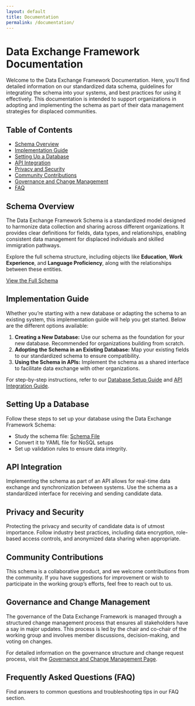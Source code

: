 ```yaml
---
layout: default
title: Documentation
permalink: /documentation/
---
```


<div class="max-w-4xl mx-auto pb-12 px-6">

  <!-- Header Section -->
  <h1 class="text-2xl font-bold text-gray-800">Data Exchange Framework Documentation</h1>
  <p class="mt-4 text-gray-600">
    Welcome to the Data Exchange Framework Documentation. Here, you’ll find detailed information on our standardized data schema, guidelines for integrating the schema into your systems, and best practices for using it effectively. This documentation is intended to support organizations in adopting and implementing the schema as part of their data management strategies for displaced communities.
  </p>
  
  <!-- Table of Contents -->
  <div class="mt-8">
    <h2 class="text-xl font-semibold text-gray-800">Table of Contents</h2>
    <ul class="list-disc list-inside text-gray-600">
      <li><a href="#schema-overview" class="text-blue-600 hover:text-blue-800">Schema Overview</a></li>
      <li><a href="#implementation-guide" class="text-blue-600 hover:text-blue-800">Implementation Guide</a></li>
      <li><a href="#database-setup" class="text-blue-600 hover:text-blue-800">Setting Up a Database</a></li>
      <li><a href="#api-integration" class="text-blue-600 hover:text-blue-800">API Integration</a></li>
      <li><a href="#privacy-security" class="text-blue-600 hover:text-blue-800">Privacy and Security</a></li>
      <li><a href="#community-contributions" class="text-blue-600 hover:text-blue-800">Community Contributions</a></li>
      <li><a href="#governance" class="text-blue-600 hover:text-blue-800">Governance and Change Management</a></li>
      <li><a href="#faq" class="text-blue-600 hover:text-blue-800">FAQ</a></li>
    </ul>
  </div>

  <!-- Schema Overview Section -->
  <div id="schema-overview" class="mt-12">
    <h2 class="text-xl font-semibold text-gray-800">Schema Overview</h2>
    <p class="mt-4 text-gray-600">
      The Data Exchange Framework Schema is a standardized model designed to harmonize data collection and sharing across different organizations. It provides clear definitions for fields, data types, and relationships, enabling consistent data management for displaced individuals and skilled immigration pathways.
    </p>
    <p class="mt-4 text-gray-600">
      Explore the full schema structure, including objects like <strong>Education</strong>, <strong>Work Experience</strong>, and <strong>Language Proficiency</strong>, along with the relationships between these entities.
    </p>
    <p class="mt-4">
      <a href="{{ '/schema/' | relative_url }}" class="text-blue-600 hover:text-blue-800">View the Full Schema</a>
    </p>
  </div>

  <!-- Implementation Guide Section -->
  <div id="implementation-guide" class="mt-12">
    <h2 class="text-xl font-semibold text-gray-800">Implementation Guide</h2>
    <p class="mt-4 text-gray-600">
      Whether you’re starting with a new database or adapting the schema to an existing system, this implementation guide will help you get started. Below are the different options available:
    </p>
    <ol class="mt-4 list-decimal list-inside text-gray-600">
      <li><strong>Creating a New Database:</strong> Use our schema as the foundation for your new database. Recommended for organizations building from scratch.</li>
      <li><strong>Adopting the Schema in an Existing Database:</strong> Map your existing fields to our standardized schema to ensure compatibility.</li>
      <li><strong>Using the Schema in APIs:</strong> Implement the schema as a shared interface to facilitate data exchange with other organizations.</li>
    </ol>
    <p class="mt-4 text-gray-600">
      For step-by-step instructions, refer to our <a href="#database-setup" class="text-blue-600 hover:text-blue-800">Database Setup Guide</a> and <a href="#api-integration" class="text-blue-600 hover:text-blue-800">API Integration Guide</a>.
    </p>
  </div>

  <!-- Database Setup Section -->
  <div id="database-setup" class="mt-12">
    <h2 class="text-xl font-semibold text-gray-800">Setting Up a Database</h2>
    <p class="mt-4 text-gray-600">
      Follow these steps to set up your database using the Data Exchange Framework Schema:
    </p>
    <ul class="mt-4 list-disc list-inside text-gray-600">
      <li>Study the schema file: <a href="{{ '/schema/' | relative_url }}" class="text-blue-600 hover:text-blue-800">Schema File</a></li>
      <li>Convert it to YAML file for NoSQL setups</li>
      <li>Set up validation rules to ensure data integrity.</li>
    </ul>
  </div>

  <!-- API Integration Section -->
  <div id="api-integration" class="mt-12">
    <h2 class="text-xl font-semibold text-gray-800">API Integration</h2>
    <p class="mt-4 text-gray-600">
      Implementing the schema as part of an API allows for real-time data exchange and synchronization between systems. Use the schema as a standardized interface for receiving and sending candidate data.
    </p>
  </div>

  <!-- Privacy and Security Section -->
  <div id="privacy-security" class="mt-12">
    <h2 class="text-xl font-semibold text-gray-800">Privacy and Security</h2>
    <p class="mt-4 text-gray-600">
      Protecting the privacy and security of candidate data is of utmost importance. Follow industry best practices, including data encryption, role-based access controls, and anonymized data sharing when appropriate.
    </p>
  </div>

  <!-- Community Contributions Section -->
  <div id="community-contributions" class="mt-12">
    <h2 class="text-xl font-semibold text-gray-800">Community Contributions</h2>
    <p class="mt-4 text-gray-600">
      This schema is a collaborative product, and we welcome contributions from the community. If you have suggestions for improvement or wish to participate in the working group’s efforts, feel free to reach out to us.
    </p>
  </div>

  <!-- Governance Section -->
  <div id="governance" class="mt-12">
    <h2 class="text-xl font-semibold text-gray-800">Governance and Change Management</h2>
    <p class="mt-4 text-gray-600">
      The governance of the Data Exchange Framework is managed through a structured change management process that ensures all stakeholders have a say in major updates. This process is led by the chair and co-chair of the working group and involves member discussions, decision-making, and voting on changes.
    </p>
    <p class="mt-4">
      For detailed information on the governance structure and change request process, visit the <a href="{{ '/change-management/' | relative_url }}" class="text-blue-600 hover:text-blue-800">Governance and Change Management Page</a>.
    </p>
  </div>

  <!-- FAQ Section -->
  <div id="faq" class="mt-12">
    <h2 class="text-xl font-semibold text-gray-800">Frequently Asked Questions (FAQ)</h2>
    <p class="mt-4 text-gray-600">
      Find answers to common questions and troubleshooting tips in our FAQ section.
    </p>
  </div>

</div>
